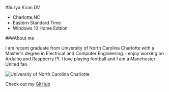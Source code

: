 #Surya Kiran DV

* Charlotte,NC
* Eastern Standard Time
* Windows 10 Home Edition

###About me

I am recent graduate from University of North Carolina Charlotte with a Master's degree in Electrical and Computer Engineering.
I enjoy working on Arduino and Raspberry Pi. I love playing football and I am a Manchester United fan.

![University of North Carolina Charlotte](https://photos.google.com/search/_tra_/photo/AF1QipPOd1_7c233mMtg1yWSwp6HPNMs76R5YilyR9NM)



Check out my [GitHub](http://https://github.com/suryadv)
